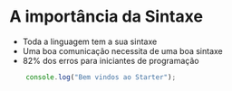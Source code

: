 # A importância da Sintaxe

* Toda a linguagem tem a sua sintaxe
* Uma boa comunicação necessita de uma boa sintaxe
* 82% dos erros para iniciantes de programação

```js
    console.log("Bem vindos ao Starter");
```